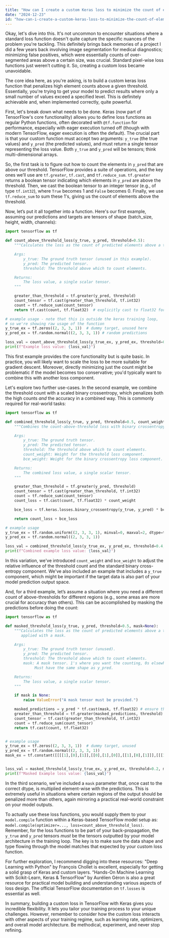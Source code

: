 ```yaml
---
title: "How can I create a custom Keras loss to minimize the count of elements above a given threshold?"
date: "2024-12-23"
id: "how-can-i-create-a-custom-keras-loss-to-minimize-the-count-of-elements-above-a-given-threshold"
---
```


Okay, let's dive into this. It's not uncommon to encounter situations where a standard loss function doesn't quite capture the specific nuances of the problem you're tackling. This definitely brings back memories of a project I did a few years back involving image segmentation for medical diagnostics; minimizing false positives, which were essentially counts of over-segmented areas above a certain size, was crucial. Standard pixel-wise loss functions just weren’t cutting it. So, creating a custom loss became unavoidable.

The core idea here, as you're asking, is to build a custom keras loss function that penalizes high element counts above a given threshold. Essentially, you're trying to get your model to predict results where only a small number of values exceed a specified level. This is definitely achievable and, when implemented correctly, quite powerful.

First, let's break down what needs to be done. Keras (now part of TensorFlow's core functionality) allows you to define loss functions as regular Python functions, often decorated with `@tf.function` for performance, especially with eager execution turned off (though with modern TensorFlow, eager execution is often the default). The crucial part is that your custom function must accept two arguments: `y_true` (the true values) and `y_pred` (the predicted values), and must return a single tensor representing the loss value. Both `y_true` and `y_pred` will be tensors; think multi-dimensional arrays.

So, the first task is to figure out how to count the elements in `y_pred` that are above our threshold. TensorFlow provides a suite of operations, and the key ones we’ll use are `tf.greater`, `tf.cast`, and `tf.reduce_sum`. `tf.greater` returns a boolean tensor indicating which elements in `y_pred` are above the threshold. Then, we cast the boolean tensor to an integer tensor (e.g., of type `tf.int32`), where `True` becomes 1 and `False` becomes 0. Finally, we use `tf.reduce_sum` to sum these 1's, giving us the count of elements above the threshold.

Now, let’s put it all together into a function. Here's our first example, assuming our predictions and targets are tensors of shape (batch_size, height, width, channels):

```python
import tensorflow as tf

def count_above_threshold_loss(y_true, y_pred, threshold=0.5):
    """Calculates the loss as the count of predicted elements above a threshold.

    Args:
        y_true: The ground truth tensor (unused in this example).
        y_pred: The predicted tensor.
        threshold: The threshold above which to count elements.

    Returns:
        The loss value, a single scalar tensor.
    """

    greater_than_threshold = tf.greater(y_pred, threshold)
    count_tensor = tf.cast(greater_than_threshold, tf.int32)
    count = tf.reduce_sum(count_tensor)
    return tf.cast(count, tf.float32)  # explicitly cast to float32 for loss calculation

# example usage - note that this is outside the keras training loop,
# so we're showing raw usage of the function
y_true_ex = tf.zeros((2, 3, 3, 1))  # dummy target, unused here
y_pred_ex = tf.random.normal((2, 3, 3, 1)) # random predictions

loss_val = count_above_threshold_loss(y_true_ex, y_pred_ex, threshold=0.2)
print(f"Example loss value: {loss_val}")
```

This first example provides the core functionality but is quite basic. In practice, you will likely want to scale the loss to be more suitable for gradient descent. Moreover, directly minimizing just the count might be problematic if the model becomes too conservative; you'd typically want to combine this with another loss component.

Let's explore two further use-cases. In the second example, we combine the threshold count with a scaled binary crossentropy, which penalizes both the high counts *and* the accuracy in a combined way. This is commonly required for real-world tasks:

```python
import tensorflow as tf

def combined_threshold_loss(y_true, y_pred, threshold=0.5, count_weight=0.2, bce_weight=0.8):
    """Combines the count-above-threshold loss with binary crossentropy.

    Args:
        y_true: The ground truth tensor.
        y_pred: The predicted tensor.
        threshold: The threshold above which to count elements.
        count_weight: Weight for the threshold loss component.
        bce_weight: Weight for the binary crossentropy loss component.

    Returns:
        The combined loss value, a single scalar tensor.
    """

    greater_than_threshold = tf.greater(y_pred, threshold)
    count_tensor = tf.cast(greater_than_threshold, tf.int32)
    count = tf.reduce_sum(count_tensor)
    count_loss = tf.cast(count, tf.float32) * count_weight

    bce_loss = tf.keras.losses.binary_crossentropy(y_true, y_pred) * bce_weight

    return count_loss + bce_loss

# example usage
y_true_ex = tf.random.uniform((2, 3, 3, 1), minval=0, maxval=2, dtype=tf.float32)
y_pred_ex = tf.random.normal((2, 3, 3, 1))

loss_val = combined_threshold_loss(y_true_ex, y_pred_ex, threshold=0.4, count_weight=0.3)
print(f"Combined example loss value: {loss_val}")

```

In this variation, we've introduced `count_weight` and `bce_weight` to adjust the relative influence of the threshold count and the standard binary cross-entropy component. We've also included an example that includes a `y_true` component, which might be important if the target data is also part of your model prediction output space.

And, for a third example, let’s assume a situation where you need a different count of above-thresholds for different regions (e.g., some areas are more crucial for accuracy than others). This can be accomplished by masking the predictions before doing the count:

```python
import tensorflow as tf

def masked_threshold_loss(y_true, y_pred, threshold=0.5, mask=None):
    """Calculates the loss as the count of predicted elements above a threshold,
       applied with a mask.

    Args:
        y_true: The ground truth tensor (unused).
        y_pred: The predicted tensor.
        threshold: The threshold above which to count elements.
        mask: A mask tensor. 1's where you want the counting, 0s elsewhere.
             Must have the same shape as y_pred.

    Returns:
        The loss value, a single scalar tensor.
    """

    if mask is None:
        raise ValueError("A mask tensor must be provided.")

    masked_predictions = y_pred * tf.cast(mask, tf.float32) # ensure the mask is the correct type
    greater_than_threshold = tf.greater(masked_predictions, threshold)
    count_tensor = tf.cast(greater_than_threshold, tf.int32)
    count = tf.reduce_sum(count_tensor)
    return tf.cast(count, tf.float32)


# example usage
y_true_ex = tf.zeros((2, 3, 3, 1))  # dummy target, unused
y_pred_ex = tf.random.normal((2, 3, 3, 1))
mask_ex = tf.constant([[[[1],[0],[1]],[[0],[1],[0]],[[1],[0],[1]]],[[[1],[0],[1]],[[0],[1],[0]],[[1],[0],[1]]]])


loss_val = masked_threshold_loss(y_true_ex, y_pred_ex, threshold=0.2, mask=mask_ex)
print(f"Masked Example loss value: {loss_val}")
```

In the third scenario, we've included a `mask` parameter that, once cast to the correct dtype, is multiplied element-wise with the predictions.  This is extremely useful in situations where certain regions of the output should be penalized more than others, again mirroring a practical real-world constraint on your model outputs.

To actually use these loss functions, you would supply them to your `model.compile` function within a Keras-based TensorFlow model setup as: `model.compile(optimizer=..., loss=count_above_threshold_loss)`. Remember, for the loss functions to be part of your back-propagation, the `y_true` and `y_pred` tensors *must* be the tensors outputted by your model architecture in the training loop. The key is to make sure the data shape and type flowing through the model matches that expected by your custom loss function.

For further exploration, I recommend digging into these resources: "Deep Learning with Python" by François Chollet is excellent, especially for getting a solid grasp of Keras and custom layers. “Hands-On Machine Learning with Scikit-Learn, Keras & TensorFlow” by Aurélien Géron is also a great resource for practical model building and understanding various aspects of loss design. The official TensorFlow documentation on `tf.losses` is essential as well.

In summary, building a custom loss in TensorFlow with Keras gives you incredible flexibility. It lets you tailor your training process to your unique challenges. However, remember to consider how the custom loss interacts with other aspects of your training regime, such as learning rate, optimizers, and overall model architecture. Be methodical, experiment, and never stop refining.
